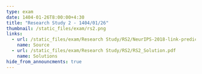 ```yaml
---
type: exam
date: 1404-01-26T8:00:00+4:30
title: "Research Study 2 - 1404/01/26"
thumbnail: /static_files/exam/rs2.png
links:
  - url: /static_files/exam/Research Study/RS2/NeurIPS-2018-link-prediction-based-on-graph-neural-networks-Paper.pdf
    name: Source
  - url: /static_files/exam/Research Study/RS2/RS2_Solution.pdf
    name: Solutions
hide_from_announcments: true
---
```

